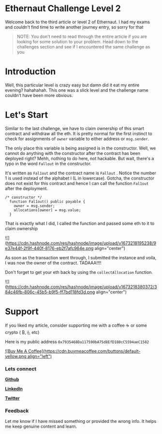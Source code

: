 # Ethernaut Challenge Level 2

Welcome back to the third article or level 2 of Ethernaut. I had my exams and couldn't find time to write another journey entry, so sorry for that

> NOTE: You don't need to read through the entire article if you are looking for some solution to your problem. Head down to the challenges section and see if I encountered the same challenge as you

# Introduction

Well, this particular level is crazy easy but damn did it eat my entire evening? hahahahah. This one was a slick level and the challenge name couldn't have been more obvious.

# Let's Start

Similar to the last challenge, we have to claim ownership of this smart contract and withdraw all the eth. It is pretty normal for the first instinct to check for assignments of `owner` variable to either address or `msg.sender`.

The only place this variable is being assigned is in the constructor. Well, we cannot do anything with the constructor after the contract has been deployed right? Mehh, nothing to do here, not hackable. But wait, there's a typo in the word `Fallout` in the constructor.

It's written as `Fal1out` and the contract name is `Fallout` . Notice the number 1 is used instead of the alphabet l (L in lowercase). Gotcha, the constructor does not exist for this contract and hence I can call the function `Fal1out` after the deployment.

```solidity
/* constructor */
  function Fal1out() public payable {
    owner = msg.sender;
    allocations[owner] = msg.value;
  }
```

That is exactly what I did, I called the function and passed some eth to it to claim ownership

![](https://cdn.hashnode.com/res/hashnode/image/upload/v1673218195238/9e37e44f-2f9f-440f-8176-eb2f7afc964e.png align="center")

As soon as the transaction went through, I submitted the instance and voila, I was now the owner of the contract. TADAAA!!!!

Don't forget to get your eth back by using the `collectAllocation` function.

![](https://cdn.hashnode.com/res/hashnode/image/upload/v1673218380372/384c46fb-806c-45b5-b9f5-ff7bd118fd3d.png align="center")

# Support

If you liked my article, consider supporting me with a coffee ☕️ or some crypto ( ₿, ⟠, etc)

Here is my public address `0x7935468Da117590bA75d8EfD180cC5594aeC1582`

[![Buy Me A Coffee](https://cdn.buymeacoffee.com/buttons/default-yellow.png align="left")](https://www.buymeacoffee.com/atoo)

### Lets connect

[**Github**](https://github.com/Atoo35)

[**LinkedIn**](https://www.linkedin.com/in/atharva-deshpande-187969140/)

[**Twitter**](https://twitter.com/atharva_35)

### Feedback

Let me know if I have missed something or provided the wrong info. It helps me keep genuine content and learn.